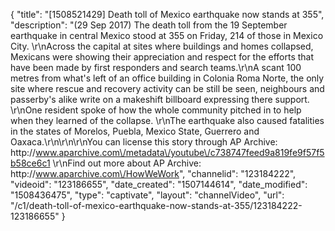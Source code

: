 {
    "title": "[1508521429] Death toll of Mexico earthquake now stands at 355",
    "description": "(29 Sep 2017) The death toll from the 19 September earthquake in central Mexico stood at 355 on Friday, 214 of those in Mexico City. \r\nAcross the capital at sites where buildings and homes collapsed, Mexicans were showing their appreciation and respect for the efforts that have been made by first responders and search teams.\r\nA scant 100 metres from what's left of an office building in Colonia Roma Norte, the only site where rescue and recovery activity can be still be seen, neighbours and passerby's alike write on a makeshift billboard expressing there support. \r\nOne resident spoke of how the whole community pitched in to help when they learned of the collapse. \r\nThe earthquake also caused fatalities in the states of Morelos, Puebla, Mexico State, Guerrero and Oaxaca.\r\n\r\n\r\nYou can license this story through AP Archive: http:\/\/www.aparchive.com\/metadata\/youtube\/c738747feed9a819fe9f57f5b58ce6c1 \r\nFind out more about AP Archive: http:\/\/www.aparchive.com\/HowWeWork",
    "channelid": "123184222",
    "videoid": "123186655",
    "date_created": "1507144614",
    "date_modified": "1508436475",
    "type": "captivate",
    "layout": "channelVideo",
    "url": "\/c1\/death-toll-of-mexico-earthquake-now-stands-at-355\/123184222-123186655"
}